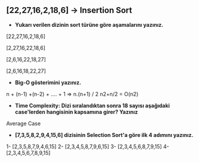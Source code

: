 ## [22,27,16,2,18,6] -> Insertion Sort

 - **Yukarı verilen dizinin sort türüne göre aşamalarını yazınız.**

  
[22,27,16,2,18,6]

[2,27,16,22,18,6]

[2,6,16,22,18,27]

[2,6,16,18,22,27]

  

 - **Big-O gösterimini yazınız.**

  

n + (n-1) +(n-2) + .... + 1 => n.(n+1) / 2 n2+n/2 = O(n2)

  

 - **Time Complexity: Dizi sıralandıktan sonra 18 sayısı aşağıdaki    case'lerden hangisinin kapsamına girer? Yazınız**

  

Average Case

 - ****[7,3,5,8,2,9,4,15,6**] dizisinin Selection Sort'a göre ilk 4 adımını yazınız.**

1- [2,3,5,8,7,9,4,6,15]
2- [2,3,4,5,8,7,9,6,15]
3- [2,3,4,5,6,8,7,9,15]
4- [2,3,4,5,6,7,8,9,15]